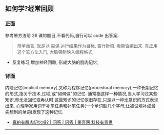 ## 如何学?经常回顾

### 正面
  
参考笨方法前 26 课的题目,不看代码,自行可以 code 出答案.

> 简单而言, 就是以 每课 运行结果作为目标, 自行折腾, 看能否编出来. 真正用这个笨方法入门, 大脑强制映入编程格式;

+ 反复练习,增加神经回路, 形成大脑的肌肉记忆;

### 背面

内隐记忆(implicit memory),又称为程序记忆(procedural memory),一种长期记忆的形式,指关于技术,过程,或"如何做"的记忆. 通常指这样一种情况,当人学习过某些知识,却无法回忆或再认时,这些知识的记忆依旧存在,只是以一种无意识的方式表现出来. 心理学家用词干补笔任务和补笔任务(一个单词缺几个字母,让被试填补成最先想到的单词)发现了这种记忆. 

- [真的有肌肉记忆吗? | 问答 | 问答 | 果壳网 科技有意思][1]

---

[1]:	http://www.guokr.com/question/471176/